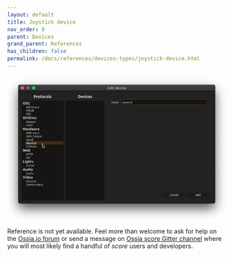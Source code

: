 ```yaml
---
layout: default
title: Joystick device
nav_order: 9
parent: Devices
grand_parent: References
has_children: false
permalink: /docs/references/devices-types/joystick-device.html
---
```


![Device setup window](/assets/images/references/devices-types/joystick-device.png "score device setup")

Reference is not yet available. Feel more than welcome to ask for help on the [Ossia.io forum](https://forum.ossia.io) or send a message on [Ossia score Gitter channel](https://gitter.im/OSSIA/score) where you will most likely find a handful of *score* users and developers.